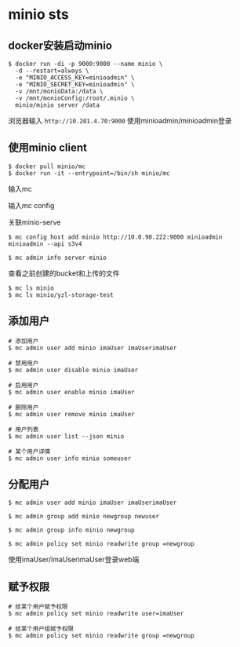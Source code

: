 # minio sts

## docker安装启动minio

```shell
$ docker run -di -p 9000:9000 --name minio \
  -d --restart=always \ 
  -e "MINIO_ACCESS_KEY=minioadmin" \
  -e "MINIO_SECRET_KEY=minioadmin" \
  -v /mnt/monioData:/data \
  -v /mnt/monioConfig:/root/.minio \
  minio/minio server /data
```

浏览器输入 `http://10.201.4.70:9000` 使用minioadmin/minioadmin登录

## 使用minio client

```shell
$ docker pull minio/mc
$ docker run -it --entrypoint=/bin/sh minio/mc
```

输入mc

输入mc config



关联minio-serve

```shell
$ mc config host add minio http://10.0.98.222:9000 minioadmin minioadmin --api s3v4

$ mc admin info server minio
```

查看之前创建的bucket和上传的文件

```shell
$ mc ls minio
$ mc ls minio/yzl-storage-test
```

## 添加用户

```shell
# 添加用户
$ mc admin user add minio imaUser imaUserimaUser

# 禁用用户
$ mc admin user disable minio imaUser

# 启用用户
$ mc admin user enable minio imaUser

# 删除用户
$ mc admin user remove minio imaUser

# 用户列表
$ mc admin user list --json minio

# 某个用户详情
$ mc admin user info minio someuser
```

## 分配用户

```shell
$ mc admin user add minio imaUser imaUserimaUser

$ mc admin group add minio newgroup newuser

$ mc admin group info minio newgroup 

$ mc admin policy set minio readwrite group =newgroup 
```

使用imaUser/imaUserimaUser登录web端

## 赋予权限

```SHELL
# 给某个用户赋予权限
$ mc admin policy set minio readwrite user=imaUser

# 给某个用户组赋予权限
$ mc admin policy set minio readwrite group =newgroup
```

